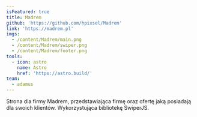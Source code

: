 ```yaml
---
isFeatured: true
title: Madrem
github: 'https://github.com/hpixsel/Madrem'
link: 'https://madrem.pl'
imgs:
  - /content/Madrem/main.png
  - /content/Madrem/swiper.png
  - /content/Madrem/footer.png
tools:
  - icon: astro
    name: Astro
    href: 'https://astro.build/'
team:
  - adamus
---
```


Strona dla firmy Madrem, przedstawiająca firmę oraz ofertę jaką posiadają dla swoich klientów. Wykorzystująca bibliotekę SwiperJS.
